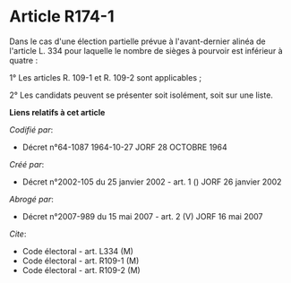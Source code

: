 # Article R174-1

Dans le cas d'une élection partielle prévue à l'avant-dernier alinéa de l'article L. 334 pour laquelle le nombre de sièges à
pourvoir est inférieur à quatre :

1° Les articles R. 109-1 et R. 109-2 sont applicables ;

2° Les candidats peuvent se présenter soit isolément, soit sur une liste.

**Liens relatifs à cet article**

_Codifié par_:

  - Décret n°64-1087 1964-10-27 JORF 28 OCTOBRE 1964

_Créé par_:

  - Décret n°2002-105 du 25 janvier 2002 - art. 1 () JORF 26 janvier 2002

_Abrogé par_:

  - Décret n°2007-989 du 15 mai 2007 - art. 2 (V) JORF 16 mai 2007

_Cite_:

  - Code électoral - art. L334 (M)
  - Code électoral - art. R109-1 (M)
  - Code électoral - art. R109-2 (M)
